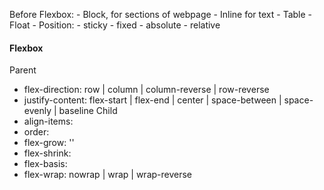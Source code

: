 Before Flexbox:
    - Block, for sections of webpage
    - Inline for text
    - Table
    - Float
    - Position:
        - sticky
        - fixed
        - absolute
        - relative

#### Flexbox
Parent
- flex-direction: row | column | column-reverse | row-reverse
- justify-content: flex-start | flex-end | center | space-between | space-evenly | baseline
Child
- align-items: 
- order: <any positive value>
- flex-grow: ''
- flex-shrink: <any positive value>
- flex-basis: <percentage>
- flex-wrap: nowrap | wrap | wrap-reverse